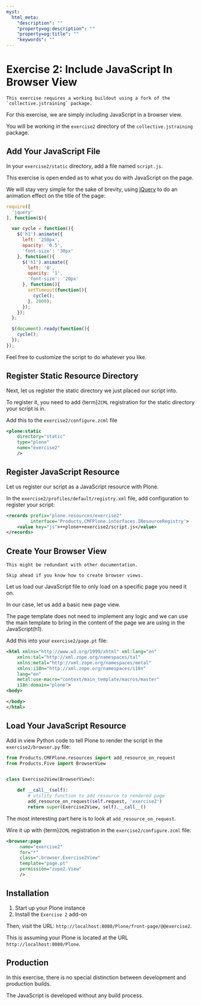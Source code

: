 ```yaml
---
myst:
  html_meta:
    "description": ""
    "property=og:description": ""
    "property=og:title": ""
    "keywords": ""
---
```


# Exercise 2: Include JavaScript In Browser View

```{warning}
This exercise requires a working buildout using a fork of the `collective.jstraining` package.
```

For this exercise, we are simply including JavaScript in a browser view.

You will be working in the `exercise2` directory of the `collective.jstraining` package.

## Add Your JavaScript File

In your `exercise2/static` directory, add a file named `script.js`.

This exercise is open ended as to what you do with JavaScript on the page.

We will stay very simple for the sake of brevity, using [jQuery](https://jquery.com/) to do an animation effect on the title of the page:

```javascript
require([
  'jquery'
], function($){

  var cycle = function(){
    $('h1').animate({
      left: '250px',
      opacity: '0.5',
      'font-size': '30px'
    }, function(){
      $('h1').animate({
        left: '0',
        opacity: '1',
        'font-size': '20px'
      }, function(){
        setTimeout(function(){
          cycle();
        }, 2000);
      });
    });
  };

  $(document).ready(function(){
    cycle();
  });
});
```

Feel free to customize the script to do whatever you like.

## Register Static Resource Directory

Next, let us register the static directory we just placed our script into.

To register it, you need to add {term}`ZCML` registration for the static directory your script is in.

Add this to the `exercise2/configure.zcml` file

```xml
<plone:static
    directory="static"
    type="plone"
    name="exercise2"
    />
```

## Register JavaScript Resource

Let us register our script as a JavaScript resource with Plone.

In the `exercise2/profiles/default/registry.xml` file, add configuration to register your script:

```xml
<records prefix="plone.resources/exercise2"
         interface='Products.CMFPlone.interfaces.IResourceRegistry'>
    <value key="js">++plone++exercise2/script.js</value>
</records>
```

## Create Your Browser View

```{warning}
This might be redundant with other documentation.

Skip ahead if you know how to create browser views.
```

Let us load our JavaScript file to only load on a specific page you need it on.

In our case, let us add a basic new page view.

The page template does not need to implement any logic and we can use the main template to bring in the content of the page we are using in the JavaScript(h1).

Add this into your `exercise2/page.pt` file:

```xml
<html xmlns="http://www.w3.org/1999/xhtml" xml:lang="en"
    xmlns:tal="http://xml.zope.org/namespaces/tal"
    xmlns:metal="http://xml.zope.org/namespaces/metal"
    xmlns:i18n="http://xml.zope.org/namespaces/i18n"
    lang="en"
    metal:use-macro="context/main_template/macros/master"
    i18n:domain="plone">
<body>

</body>
</html>
```

## Load Your JavaScript Resource

Add in view Python code to tell Plone to render the script in the `exercise2/browser.py` file:

```python
from Products.CMFPlone.resources import add_resource_on_request
from Products.Five import BrowserView


class Exercise2View(BrowserView):

    def __call__(self):
        # utility function to add resource to rendered page
        add_resource_on_request(self.request, 'exercise2')
        return super(Exercise2View, self).__call__()
```

The most interesting part here is to look at `add_resource_on_request`.

Wire it up with {term}`ZCML` registration in the `exercise2/configure.zcml` file:

```xml
<browser:page
     name="exercise2"
     for="*"
     class=".browser.Exercise2View"
     template="page.pt"
     permission="zope2.View"
     />
```

## Installation

1. Start up your Plone instance
2. Install the `Exercise 2` add-on

Then, visit the URL: `http://localhost:8080/Plone/front-page/@@exercise2`.

This is assuming your Plone is located at the URL `http://localhost:8080/Plone`.

## Production

In this exercise, there is no special distinction between development and production builds.

The JavaScript is developed without any build process.

